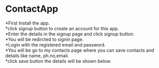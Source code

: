 # ContactApp
*First Install the app.  
*click signup button to create an account for this app.  
*Enter the details in the signup page and click signup button.    
*You will be redircted to signin page.   
*Login with the registered email and password.  
*You will be go to my contacts page where you can save contacts and details like name, ph.no,email.  
*click save button the details will be shown below.

